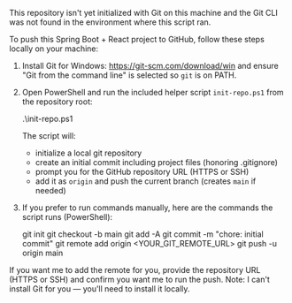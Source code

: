 This repository isn't yet initialized with Git on this machine and the Git CLI was not found in the environment where this script ran.

To push this Spring Boot + React project to GitHub, follow these steps locally on your machine:

1. Install Git for Windows: https://git-scm.com/download/win and ensure "Git from the command line" is selected so `git` is on PATH.
2. Open PowerShell and run the included helper script `init-repo.ps1` from the repository root:

   .\init-repo.ps1

   The script will:
   - initialize a local git repository
   - create an initial commit including project files (honoring .gitignore)
   - prompt you for the GitHub repository URL (HTTPS or SSH)
   - add it as `origin` and push the current branch (creates `main` if needed)

3. If you prefer to run commands manually, here are the commands the script runs (PowerShell):

   git init
   git checkout -b main
   git add -A
   git commit -m "chore: initial commit"
   git remote add origin <YOUR_GIT_REMOTE_URL>
   git push -u origin main

If you want me to add the remote for you, provide the repository URL (HTTPS or SSH) and confirm you want me to run the push. Note: I can't install Git for you — you'll need to install it locally.
